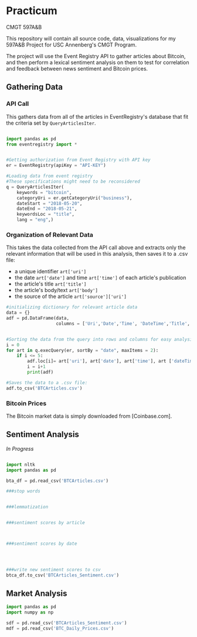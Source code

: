 # Practicum
CMGT 597A&B

This repository will contain all source code, data, visualizations for my 597A&B Project for USC Annenberg's CMGT Program.

The project will use the Event Registry API to gather articles about Bitcoin, and then perform a lexical sentiment analysis on them to test for correlation and feedback between news sentiment and Bitcoin prices.

## Gathering Data

### API Call

This gathers data from all of the articles in EventRegistry's database that fit the criteria set by `QueryArticlesIter`.

```python

import pandas as pd
from eventregistry import *


#Getting authorization from Event Registry with API key
er = EventRegistry(apiKey = "API-KEY")

#Loading data from event registry
#These specifications might need to be reconsidered 
q = QueryArticlesIter(
    keywords = "bitcoin",
    categoryUri = er.getCategoryUri("business"),
    dateStart = "2018-05-20",
    dateEnd = "2018-05-21",
    keywordsLoc = "title",
    lang = "eng",)
```

### Organization of Relevant Data

This takes the data collected from the API call above and extracts only the relevant information that will be used in this analysis, then saves it to a .csv file:

* a unique identifier `art['uri']`
* the date `art['date']` and time `art['time']` of each article's publication
* the article's title `art['title']`
* the article's body/text `art['body']`
* the source of the article `art['source']['uri']`

```python
#initializing dictionary for relevant article data
data = {}
adf = pd.DataFrame(data,
                   columns = ['Uri','Date','Time', 'DateTime','Title','Body','Source'])


#Sorting the data from the query into rows and columns for easy analysis and export to a csv file
i = 0
for art in q.execQuery(er, sortBy = "date", maxItems = 2):
    if i <= 5:
        adf.loc[i]= art['uri'], art['date'], art['time'], art ['dateTime'], art['title'], art['body'], art['source']['uri']
        i = i+1 
        print(adf)

#Saves the data to a .csv file:
adf.to_csv('BTCArticles.csv')
```
### Bitcoin Prices

The Bitcoin market data is simply downloaded from [Coinbase.com].


## Sentiment Analysis

*In Progress*
```python

import nltk
import pandas as pd

bta_df = pd.read_csv('BTCArticles.csv')

###stop words


###lemmatization


###sentiment scores by article



###sentiment scores by date




###write new sentiment scores to csv
btca_df.to_csv('BTCArticles_Sentiment.csv')
```

## Market Analysis

```python
import pandas as pd
import numpy as np

sdf = pd.read_csv('BTCArticles_Sentiment.csv')
mdf = pd.read_csv('BTC_Daily_Prices.csv')
```



